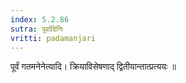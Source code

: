 ```yaml
---
index: 5.2.86
sutra: पूर्वादिनिः
vritti: padamanjari
---
```


 पूर्वं गतमनेनेत्यादि। क्रियाविसेषणाद् द्वितीयान्तात्प्रत्ययः ॥
